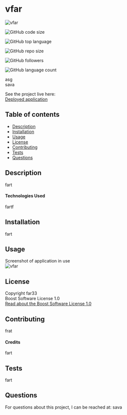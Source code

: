 # vfar

  ![vfar](https://img.shields.io/static/v1?label=license&message=Boost%201.0&color=FFADAD&logo=GitHub&logoColor=FFADAD&style=flat)  
 
  ![GitHub code size](https://img.shields.io/github/languages/code-size/asg/vfar?color=FFD6A5&logo=GitHub&logoColor=FFD6A5&style=flat)  

  ![GitHub top language](https://img.shields.io/github/languages/top/asg/vfar?color=FDFFB6&logo=GitHub&logoColor=FDFFB6&style=flat)  

  ![GitHub repo size](https://img.shields.io/github/repo-size/asg/vfar?color=CAFFBF&logo=GitHub&logoColor=CAFFBF&style=flat)  

  ![GitHub followers](https://img.shields.io/github/followers/asg?color=9BF6FF&logo=GitHub&logoColor=9BF6FF&style=flat)  

  ![GitHub language count](https://img.shields.io/github/languages/count/asg/vfar?color=A0C4FF&logo=GitHub&logoColor=A0C4FF&style=flat)  


  asg  
  sava


  See the project live here:  
  [Deployed application](fart)

      
  ## Table of contents
  * [Description](#description)
  * [Installation](#installation)
  * [Usage](#usage)
  * [License](#license)
  * [Contributing](#contributing)
  * [Tests](#tests)
  * [Questions](#questions)

  ## Description
  fart
      
  #### Technologies Used
  fartf
      
      
  ## Installation
  fart
      

  ## Usage
  Screenshot of application in use  
  ![vfar](fart)
      

  ## License
  Copyright far33   
  Boost Software License 1.0  
  <a href="https://www.boost.org/LICENSE_1_0.txt" target="_blank">Read about the Boost Software License 1.0</a>
        
  ## Contributing
  frat   
  
  #### Credits
  fart  


  ## Tests
  fart   


  ## Questions
  For questions about this project, I can be reached at:
  sava   
